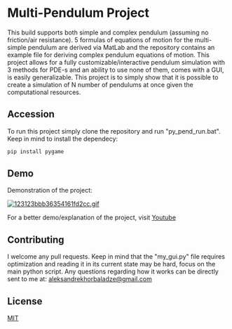 # Multi-Pendulum Project
This build supports both simple and complex pendulum (assuming no friction/air resistance). 5 formulas of equations of motion for the multi-simple pendulum are derived via MatLab and the repository contains an example file for deriving complex pendulum equations of motion. This project allows for a fully customizable/interactive pendulum simulation with 3 methods for PDE-s and an ability to use none of them, comes with a GUI, is easily generalizable.  This project is to simply show that it is possible to create a simulation of N number of pendulums at once given the computational resources.

## Accession
To run this project simply clone the repository and run "py_pend_run.bat". Keep in mind to install the dependecy:
```bash
pip install pygame
```

## Demo
Demonstration of the project:

<a href="https://www.youtube.com"><img src="https://s3.gifyu.com/images/123123bbb36354161fd2cc.gif" alt="123123bbb36354161fd2cc.gif" border="0" /></a>

For a better demo/explanation of the project, visit [Youtube](https://www.youtube.com)

## Contributing
I welcome any pull requests. Keep in mind that the "my_gui.py" file requires optimization and reading it in its current state may be hard, focus on the main python script. Any questions regarding how it works can be directly sent to me at: aleksandrekhorbaladze@gmail.com

## License
[MIT](https://choosealicense.com/licenses/mit/)
